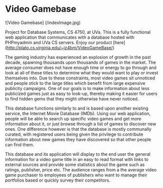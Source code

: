 # Video Gamebase

![Video Gamebase] (/indexImage.jpg)

Project for Database Systems, CS 4750, at UVa.
This is a fully functional web application that communicates with a database hosted with PHPmyadmin and UVa CS servers.
Enjoy our product [here] (http://plato.cs.virginia.edu/~jz4bm/VideoGameBase/)

The gaming industry has experienced an explosion of growth in the past decade, spawning thousands upon thousands of games in the market. The average consumer does not have enough time or energy to go through and look at all of these titles to determine what they would want to play or invest themselves into. Due to these constraints, most video games sit unnoticed and people stick to the large titles which benefit from large expensive publicity campaigns. One of our goals is to make information about less publicized games just as easy to look-up, thereby making it easier for users to find hidden gems that they might otherwise have never noticed.

This database functions similarly to and is based upon another existing service, the Internet Movie Database (IMDb). Using our web application, people will be able to search up specific video games and get more information about it, or just browse through a list of games to discover new ones. One difference however is that the database is mostly communally curated, with registered users being given the privilege to contribute information about new games they have discovered so that other people can find them.

This database and its application will display to the end user the general information for a video game title in an easy to read format with links to external sources and provide some statistics about the game such as ratings, publisher, price etc. The audience ranges from a the average video game purchaser to employees of publishers who want to manage their portfolios based or quickly survey their competitors.

